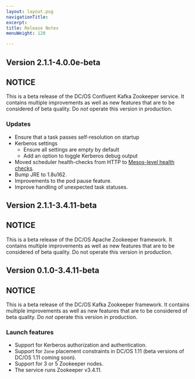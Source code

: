 ```yaml
---
layout: layout.pug
navigationTitle: 
excerpt:
title: Release Notes
menuWeight: 120

---
```


## Version 2.1.1-4.0.0e-beta

## NOTICE

This is a beta release of the DC/OS Confluent Kafka Zookeeper service. It contains multiple improvements as well as new features that are to be considered of beta quality. Do _not_ operate this version in production.

### Updates
- Ensure that a task passes self-resolution on startup
- Kerberos settings
  - Ensure all settings are empty by default
  - Add an option to toggle Kerberos debug output
- Moved scheduler health-checks from HTTP to [Mesos-level health checks](https://mesosphere.github.io/marathon/docs/health-checks.html#mesos-level-health-checks).
- Bump JRE to 1.8u162.
- Improvements to the pod pause feature.
- Improve handling of unexpected task statuses.

## Version 2.1.1-3.4.11-beta

## NOTICE

This is a beta release of the DC/OS Apache Zookeeper framework. It contains multiple improvements as well as new features that are to be considered of beta quality. Do not operate this version in production.

## Version 0.1.0-3.4.11-beta

## NOTICE

This is a beta release of the DC/OS Kafka Zookeeper framework. It contains multiple improvements as well as new features that are to be considered of beta quality. Do _not_ operate this version in production.

### Launch features
- Support for Kerberos authorization and authentication.
- Support for `Zone` placement constraints in DC/OS 1.11 (beta versions of DC/OS 1.11 coming soon).
- Support for 3 or 5 Zookeeper nodes.
- The service runs Zookeeper v3.4.11.
